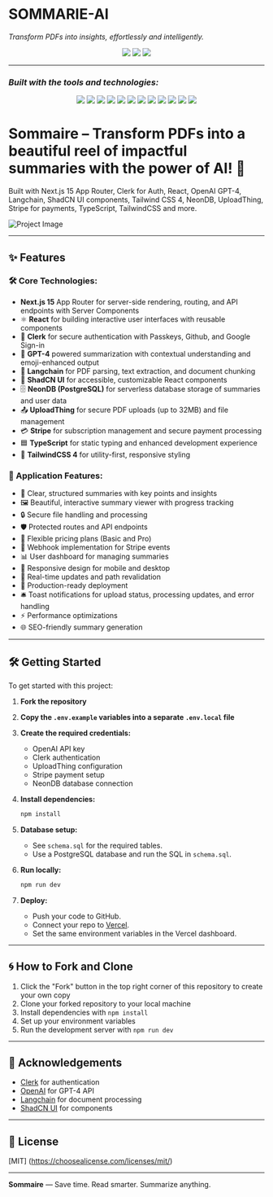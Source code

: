 # **SOMMARIE-AI**

*Transform PDFs into insights, effortlessly and intelligently.*

<p align="center">
  <img src="https://img.shields.io/badge/last%20commit-last%20tuesday-informational?style=flat-square&logo=github" />
  <img src="https://img.shields.io/badge/typescript-93.5%25-blue?style=flat-square&logo=typescript" />
  <img src="https://img.shields.io/badge/languages-4-blue?style=flat-square&logo=code" />
</p>

---

### *Built with the tools and technologies:*

<p align="center">
  <img src="https://img.shields.io/badge/JSON-black?logo=json&logoColor=white&style=flat-square" />
  <img src="https://img.shields.io/badge/Markdown-black?logo=markdown&logoColor=white&style=flat-square" />
  <img src="https://img.shields.io/badge/npm-red?logo=npm&logoColor=white&style=flat-square" />
  <img src="https://img.shields.io/badge/Autoprefixer-ff69b4?logo=autoprefixer&logoColor=white&style=flat-square" />
  <img src="https://img.shields.io/badge/PostCSS-ff6c37?logo=postcss&logoColor=white&style=flat-square" />
  <img src="https://img.shields.io/badge/JavaScript-f7df1e?logo=javascript&logoColor=black&style=flat-square" />
  <img src="https://img.shields.io/badge/React-61dafb?logo=react&logoColor=black&style=flat-square" />
  <img src="https://img.shields.io/badge/TypeScript-3178c6?logo=typescript&logoColor=white&style=flat-square" />
  <img src="https://img.shields.io/badge/Zod-3c1e6e?logo=zod&logoColor=white&style=flat-square" />
  <img src="https://img.shields.io/badge/Stripe-635bff?logo=stripe&logoColor=white&style=flat-square" />
  <img src="https://img.shields.io/badge/ESLint-4b32c3?logo=eslint&logoColor=white&style=flat-square" />
  <img src="https://img.shields.io/badge/date-fns-ff4088?logo=date-fns&logoColor=white&style=flat-square" />
</p>

# Sommaire – Transform PDFs into a beautiful reel of impactful summaries with the power of AI! 🚀

Built with Next.js 15 App Router, Clerk for Auth, React, OpenAI GPT-4, Langchain, ShadCN UI components, Tailwind CSS 4, NeonDB, UploadThing, Stripe for payments, TypeScript, TailwindCSS and more.

![Project Image](https://sommaire.vercel.app/og-image.png)

---

## ✨ Features

### 🛠️ Core Technologies:
- **Next.js 15** App Router for server-side rendering, routing, and API endpoints with Server Components
- ⚛️ **React** for building interactive user interfaces with reusable components
- 🔐 **Clerk** for secure authentication with Passkeys, Github, and Google Sign-in
- 🤖 **GPT-4** powered summarization with contextual understanding and emoji-enhanced output
- 📄 **Langchain** for PDF parsing, text extraction, and document chunking
- 🧩 **ShadCN UI** for accessible, customizable React components
- 🗄️ **NeonDB (PostgreSQL)** for serverless database storage of summaries and user data
- 📤 **UploadThing** for secure PDF uploads (up to 32MB) and file management
- 💳 **Stripe** for subscription management and secure payment processing
- 🟦 **TypeScript** for static typing and enhanced development experience
- 🎨 **TailwindCSS 4** for utility-first, responsive styling

### 🚀 Application Features:
- 📑 Clear, structured summaries with key points and insights
- 🖼️ Beautiful, interactive summary viewer with progress tracking
- 🔒 Secure file handling and processing
- 🛡️ Protected routes and API endpoints
- 💸 Flexible pricing plans (Basic and Pro)
- 🔔 Webhook implementation for Stripe events
- 📊 User dashboard for managing summaries
- 📱 Responsive design for mobile and desktop
- 🔄 Real-time updates and path revalidation
- 🚀 Production-ready deployment
- 🛎️ Toast notifications for upload status, processing updates, and error handling
- ⚡ Performance optimizations
- 🌐 SEO-friendly summary generation

---

## 🛠️ Getting Started

To get started with this project:

1. **Fork the repository**
2. **Copy the `.env.example` variables into a separate `.env.local` file**
3. **Create the required credentials:**
   - OpenAI API key
   - Clerk authentication
   - UploadThing configuration
   - Stripe payment setup
   - NeonDB database connection

4. **Install dependencies:**
   ```sh
   npm install
   ```
5. **Database setup:**
   - See `schema.sql` for the required tables.
   - Use a PostgreSQL database and run the SQL in `schema.sql`.
6. **Run locally:**
   ```sh
   npm run dev
   ```
7. **Deploy:**
   - Push your code to GitHub.
   - Connect your repo to [Vercel](https://vercel.com/).
   - Set the same environment variables in the Vercel dashboard.

---

## 🌀 How to Fork and Clone

1. Click the "Fork" button in the top right corner of this repository to create your own copy
2. Clone your forked repository to your local machine
3. Install dependencies with `npm install`
4. Set up your environment variables
5. Run the development server with `npm run dev`

---

## 🙏 Acknowledgements

- [Clerk](https://go.clerk.com/5qQWrFA) for authentication
- [OpenAI](https://openai.com) for GPT-4 API
- [Langchain](https://js.langchain.com) for document processing
- [ShadCN UI](https://ui.shadcn.com/) for components

---

## 📄 License
[MIT] (https://choosealicense.com/licenses/mit/)

---

**Sommaire** — Save time. Read smarter. Summarize anything.
